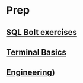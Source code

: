 # Prep

## [SQL Bolt exercises](SQL.md)
## [Terminal Basics](terminal.md)
## [Engineering](prep_engineering.md))